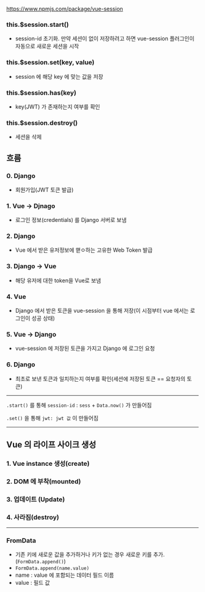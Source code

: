 https://www.npmjs.com/package/vue-session

### this.$session.start()

- session-id 초기화. 만약 세션이 없이 저장하려고 하면 vue-session 플러그인이 자동으로 새로운 세션을 시작



### this.$session.set(key, value)

- session 에 해당 key 에 맞는 값을 저장



### this.$session.has(key)

- key(JWT) 가 존재하는지 여부를 확인



### this.$session.destroy()

- 세션을 삭제



## 흐름

### 0. Django

- 회원가입(JWT 토큰 발급)

### 1. Vue -> Djnago

- 로그인 정보(credentials) 를 Django 서버로 보냄

### 2. Django

- Vue 에서 받은 유저정보에 핻ㅇ하는 고유한 Web Token 발급

### 3. Django -> Vue

- 해당 유저에 대한 token을 Vue로 보냄

### 4. Vue

- Django 에서 받은 토큰을 vue-session 을 통해 저장(이 시점부터  vue 에서는 로그인이 성공 상태)

### 5. Vue -> Django

- vue-session 에 저장된 토큰을 가지고 Django 에 로그인 요청

### 6. Django

- 최초로 보낸 토큰과 일치하는지 여부를 확인(세션에 저장된 토큰 == 요청자의 토큰)

---

`.start()` 를 통해 `session-id` : `sess` + `Data.now()` 가 만들어짐

`.set()` 을 통해 `jwt: jwt 값` 이 만들어짐

----

## Vue 의 라이프 사이크 생성

### 1. Vue instance 생성(create)

### 2. DOM 에 부착(mounted)

### 3. 업데이트 (Update)

### 4. 사라짐(destroy)

----

### FromData

- 기존 키에 새로운  값을 추가하거나 키가 없는 경우 새로운 키를 추가.(`FormData.append()`)
- `FormData.append(name.value)`
- name : value 에 포함되는 데이터 필드 이름
- value : 필드 값















































